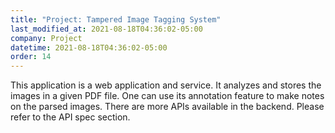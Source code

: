 ```yaml
---
title: "Project: Tampered Image Tagging System"
last_modified_at: 2021-08-18T04:36:02-05:00
company: Project
datetime: 2021-08-18T04:36:02-05:00
order: 14
---
```


This application is a web application and service. It analyzes and stores the images in a given PDF file. One can use its annotation feature to make notes on the parsed images. There are more APIs available in the backend. Please refer to the API spec section.
